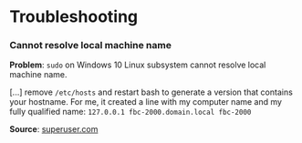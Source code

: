 # Troubleshooting

### Cannot resolve local machine name

**Problem**: `sudo` on Windows 10 Linux subsystem cannot resolve local machine name.

\[...\] remove `/etc/hosts` and restart bash to generate a version that contains your hostname. For me, it created a line with my computer name and my fully qualified name: `127.0.0.1 fbc-2000.domain.local fbc-2000`

**Source**: [superuser.com](http://superuser.com/questions/1108197/sudo-on-windows-10-linux-subsystem-cannot-resolve-local-machine-name?rq=1)

